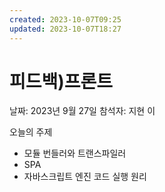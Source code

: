 ```yaml
---
created: 2023-10-07T09:25
updated: 2023-10-07T18:27
---
```

# 피드백)프론트

날짜: 2023년 9월 27일
참석자: 지현 이

오늘의 주제

- 모듈 번들러와 트랜스파일러
- SPA
- 자바스크립트 엔진 코드 실행 원리